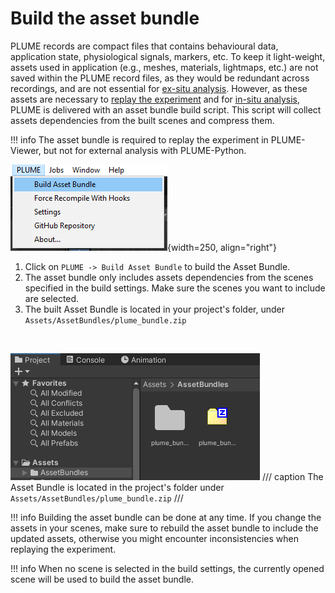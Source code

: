 # Build the asset bundle

PLUME records are compact files that contains behavioural data, application state, physiological signals, markers, etc. To keep it light-weight, assets used in application (e.g., meshes, materials, lightmaps, etc.) are not saved within the PLUME record files, as they would be redundant across recordings, and are not essential for [ex-situ analysis](ex-situ-analysis.md). However, as these assets are necessary to [replay the experiment](replay.md) and for [in-situ analysis](in-situ-analysis.md), PLUME is delivered with an asset bundle build script. This script will collect assets dependencies from the built scenes and compress them.

!!! info
    The asset bundle is required to replay the experiment in PLUME-Viewer, but not for external analysis with PLUME-Python.

![PLUME Menu Build Asset Bundle](assets/record/images/image-12.png){width=250, align="right"}

1. Click on `PLUME -> Build Asset Bundle` to build the Asset Bundle.
2. The asset bundle only includes assets dependencies from the scenes specified in the build settings. Make sure the scenes you want to include are selected.
3. The built Asset Bundle is located in your project's folder, under `Assets/AssetBundles/plume_bundle.zip`

<br clear="right"/>

![Project Files Asset Bundle](assets/record/images/image-13.png)
/// caption
The Asset Bundle is located in the project's folder under `Assets/AssetBundles/plume_bundle.zip`
///

!!! info
    Building the asset bundle can be done at any time. If you change the assets in your scenes, make sure to rebuild the asset bundle to include the updated assets, otherwise you might encounter inconsistencies when replaying the experiment.

!!! info
    When no scene is selected in the build settings, the currently opened scene will be used to build the asset bundle.
